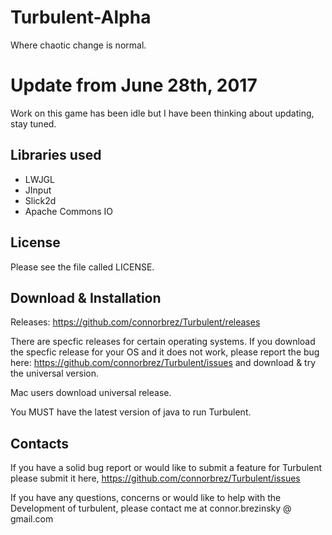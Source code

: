 Turbulent-Alpha
===============
Where chaotic change is normal. 

Update from June 28th, 2017
===========================
Work on this game has been idle but I have been thinking about updating, stay tuned.

Libraries used
---------------
  - LWJGL
  - JInput
  - Slick2d
  - Apache Commons IO

License
-------------
  Please see the file called LICENSE.

Download & Installation
------------------------
  Releases: https://github.com/connorbrez/Turbulent/releases
  
  There are specfic releases for certain operating systems. If you download the specfic release for your OS and it does not work, please report the bug here: https://github.com/connorbrez/Turbulent/issues and download & try the universal version. 
  
  Mac users download universal release.
  
  You MUST have the latest version of java to run Turbulent.

Contacts
-----------
  If you have a solid bug report or would like to submit a feature for Turbulent please submit it here, https://github.com/connorbrez/Turbulent/issues 
  
  If you have any questions, concerns or would like to help with the Development of turbulent, please contact me at connor.brezinsky @ gmail.com
  
  
